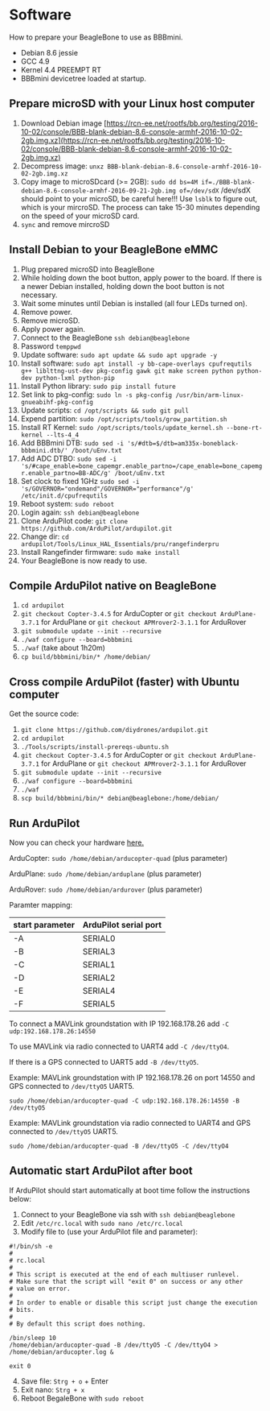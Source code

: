 # Software

How to prepare your BeagleBone to use as BBBmini.

* Debian 8.6 jessie
* GCC 4.9
* Kernel 4.4 PREEMPT RT
* BBBmini devicetree loaded at startup.

## Prepare microSD with your Linux host computer
1. Download Debian image [https://rcn-ee.net/rootfs/bb.org/testing/2016-10-02/console/BBB-blank-debian-8.6-console-armhf-2016-10-02-2gb.img.xz](https://rcn-ee.net/rootfs/bb.org/testing/2016-10-02/console/BBB-blank-debian-8.6-console-armhf-2016-10-02-2gb.img.xz)
2. Decompress image: `unxz BBB-blank-debian-8.6-console-armhf-2016-10-02-2gb.img.xz`
3. Copy image to microSDcard (>= 2GB): `sudo dd bs=4M if=./BBB-blank-debian-8.6-console-armhf-2016-09-21-2gb.img of=/dev/sdX` /dev/sdX should point to your microSD, be careful here!!! Use `lsblk` to figure out, which is your mircroSD.
The process can take 15-30 minutes depending on the speed of your microSD card.
4. `sync` and remove mircroSD 

## Install Debian to your BeagleBone eMMC
1. Plug prepared microSD into BeagleBone
2. While holding down the boot button, apply power to the board. If there is a newer Debian installed, holding down the boot button is not necessary.
3. Wait some minutes until Debian is installed (all four LEDs turned on).
4. Remove power.
5. Remove microSD.
6. Apply power again.
7. Connect to the BeagleBone `ssh debian@beaglebone`
8. Password `temppwd`
9. Update software: `sudo apt update && sudo apt upgrade -y`
10. Install software: `sudo apt install -y bb-cape-overlays cpufrequtils g++ liblttng-ust-dev pkg-config gawk git make screen python python-dev python-lxml python-pip`
11. Install Python library: `sudo pip install future`
12. Set link to pkg-config: `sudo ln -s pkg-config /usr/bin/arm-linux-gnueabihf-pkg-config`
13. Update scripts: `cd /opt/scripts && sudo git pull`
14. Expend partition: `sudo /opt/scripts/tools/grow_partition.sh`
15. Install RT Kernel: `sudo /opt/scripts/tools/update_kernel.sh --bone-rt-kernel --lts-4_4`
16. Add BBBmini DTB: `sudo sed -i 's/#dtb=$/dtb=am335x-boneblack-bbbmini.dtb/' /boot/uEnv.txt`
17. Add ADC DTBO: `sudo sed -i 's/#cape_enable=bone_capemgr.enable_partno=/cape_enable=bone_capemgr.enable_partno=BB-ADC/g' /boot/uEnv.txt`
18. Set clock to fixed 1GHz `sudo sed -i 's/GOVERNOR="ondemand"/GOVERNOR="performance"/g' /etc/init.d/cpufrequtils`
19. Reboot system: `sudo reboot`
20. Login again: `ssh debian@beaglebone`
21. Clone ArduPilot code: `git clone https://github.com/ArduPilot/ardupilot.git`
22. Change dir: `cd ardupilot/Tools/Linux_HAL_Essentials/pru/rangefinderpru`
23. Install Rangefinder firmware: `sudo make install`
24. Your BeagleBone is now ready to use.

## Compile ArduPilot native on BeagleBone
1. `cd ardupilot`
2. `git checkout Copter-3.4.5` for ArduCopter or `git checkout ArduPlane-3.7.1` for ArduPlane or `git checkout APMrover2-3.1.1` for ArduRover
3. `git submodule update --init --recursive`
4. `./waf configure --board=bbbmini`
5. `./waf` (take about 1h20m)
6. `cp build/bbbmini/bin/* /home/debian/`

## Cross compile ArduPilot (faster) with Ubuntu computer

Get the source code:

1. `git clone https://github.com/diydrones/ardupilot.git`
2. `cd ardupilot`
3. `./Tools/scripts/install-prereqs-ubuntu.sh`
4. `git checkout Copter-3.4.5` for ArduCopter or `git checkout ArduPlane-3.7.1` for ArduPlane or `git checkout APMrover2-3.1.1` for ArduRover
5. `git submodule update --init --recursive`
6. `./waf configure --board=bbbmini`
7. `./waf`
8. `scp build/bbbmini/bin/* debian@beaglebone:/home/debian/`

## Run ArduPilot
Now you can check your hardware [here.](../checkhardware/checkhardware.md)

ArduCopter:
`sudo /home/debian/arducopter-quad` (plus parameter) 

ArduPlane:
`sudo /home/debian/arduplane` (plus parameter) 

ArduRover:
`sudo /home/debian/ardurover` (plus parameter) 

Paramter mapping:

start parameter | ArduPilot serial port 
------------ | -------------
-A | SERIAL0
-B | SERIAL3
-C | SERIAL1
-D | SERIAL2
-E | SERIAL4
-F | SERIAL5

To connect a MAVLink groundstation with IP 192.168.178.26 add `-C udp:192.168.178.26:14550`

To use MAVLink via radio connected to UART4 add `-C /dev/ttyO4`. 

If there is a GPS connected to UART5 add `-B /dev/ttyO5`. 

Example: MAVLink groundstation with IP 192.168.178.26 on port 14550 and GPS connected to `/dev/ttyO5` UART5.

`sudo /home/debian/arducopter-quad -C udp:192.168.178.26:14550 -B /dev/ttyO5`

Example: MAVLink groundstation via radio connected to UART4 and GPS connected to `/dev/ttyO5` UART5.

`sudo /home/debian/arducopter-quad -B /dev/ttyO5 -C /dev/ttyO4`

## Automatic start ArduPilot after boot

If ArduPilot should start automatically at boot time follow the instructions below:

1. Connect to your BeagleBone via ssh with `ssh debian@beaglebone`
2. Edit `/etc/rc.local` with `sudo nano /etc/rc.local`
3. Modify file to (use your ArduPilot file and parameter):
```
#!/bin/sh -e
#
# rc.local
#
# This script is executed at the end of each multiuser runlevel.
# Make sure that the script will "exit 0" on success or any other
# value on error.
#
# In order to enable or disable this script just change the execution
# bits.
#
# By default this script does nothing.

/bin/sleep 10
/home/debian/arducopter-quad -B /dev/ttyO5 -C /dev/ttyO4 > /home/debian/arducopter.log &

exit 0
```
4. Save file: `Strg + o` + Enter
5. Exit nano: `Strg + x`
6. Reboot BegaleBone with `sudo reboot`
